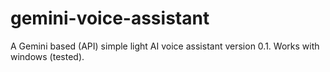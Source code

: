 # gemini-voice-assistant
A Gemini based (API) simple light AI voice assistant version 0.1. Works with windows (tested).
